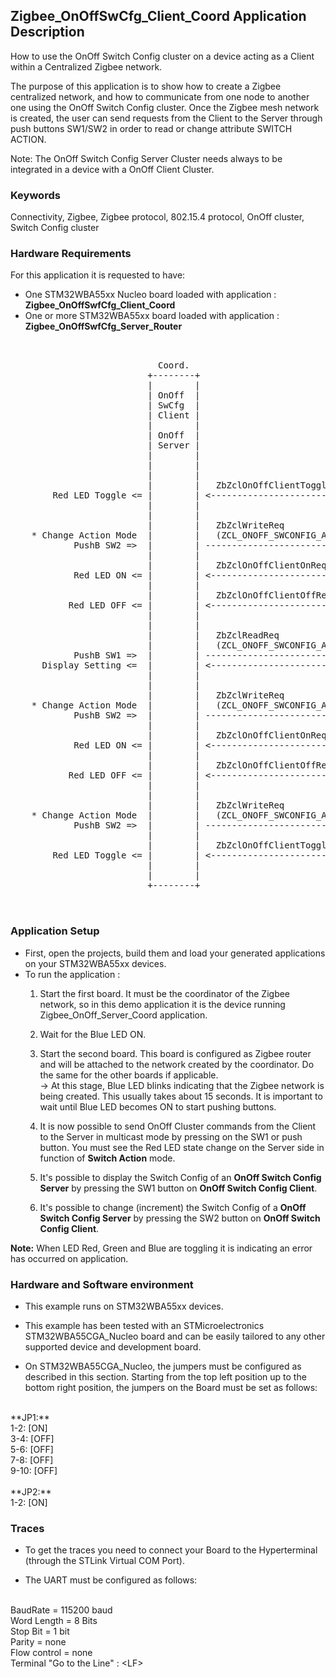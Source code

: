 ## __Zigbee_OnOffSwCfg_Client_Coord Application Description__

How to use the OnOff Switch Config cluster on a device acting as a Client within a Centralized Zigbee network. 
    
The purpose of this application is to show how to create a Zigbee centralized network, and how to communicate from one node to another one using the OnOff Switch Config cluster. 
Once the Zigbee mesh network is created, the user can send requests from the Client to the Server through push buttons SW1/SW2 in order to read or change attribute SWITCH ACTION.     

Note: The OnOff Switch Config Server Cluster needs always to be integrated in a device with a OnOff Client Cluster.

### __Keywords__

Connectivity, Zigbee, Zigbee protocol, 802.15.4 protocol, OnOff cluster, Switch Config cluster

### __Hardware Requirements__

For this application it is requested to have:  

* One STM32WBA55xx Nucleo board loaded with application : **Zigbee_OnOffSwfCfg_Client_Coord**  
* One or more STM32WBA55xx board loaded with application : **Zigbee_OnOffSwfCfg_Server_Router**  

<pre>
    
	
                            Coord.                                           Router
                          +--------+                                       +--------+
                          |        |                                       |        |
                          | OnOff  |                                       | OnOff  |        
                          | SwCfg  |                                       | SwCfg  | 
  	         		      | Client |                                       | Server | 
                          |        |                                       |        |
                          | OnOff  |                                       | OnOff  |        
                          | Server |                                       | Client | 
                          |        |                                       |        | 'OnOff Switch Config' during init : default Switch Action Toggle(SW1)
                          |        |                                       |        |   <= ZbZclAttrIntegerWrite(ZCL_ONOFF_SWCONFIG_ATTR_ACTIONS)
                          |        |                                       |        |			   
                          |        |   ZbZclOnOffClientToggleReq           |        |
        Red LED Toggle <= |        | <------------------------------------ |        | <= PushB SW1
                          |        |                                       |        |
                          |        |                                       |        |						  
	                      |        |   ZbZclWriteReq                       |        |
    * Change Action Mode  |        |   (ZCL_ONOFF_SWCONFIG_ATTR_ACTIONS)   |        |
            PushB SW2 =>  |        | ------------------------------------> |        | => Switch Action : from Toggle(SW1) to On(SW1)/Off(SW2)
                          |        |                                       |        |	 		   
                          |        |   ZbZclOnOffClientOnReq               |        |
            Red LED ON <= |        | <------------------------------------ |        | <= PushB SW1
                          |        |                                       |        |	 		   
                          |        |   ZbZclOnOffClientOffReq              |        |
           Red LED OFF <= |        | <------------------------------------ |        | <= PushB SW2
                          |        |                                       |        |
                          |        |                                       |        |						  
                          |        |   ZbZclReadReq                        |        |
                          |        |   (ZCL_ONOFF_SWCONFIG_ATTR_ACTIONS)   |        |
            PushB SW1 =>  |        | ------------------------------------> |        |
      Display Setting <=  |        | <------------------------------------ |        |
                          |        |                                       |        |						  
                          |        |                                       |        |						  
	                      |        |   ZbZclWriteReq                       |        |
    * Change Action Mode  |        |   (ZCL_ONOFF_SWCONFIG_ATTR_ACTIONS)   |        |
            PushB SW2 =>  |        | ------------------------------------> |        | => Switch Action : from On(SW1)/Off(SW2) to Off(SW1)/On(SW2)
                          |        |                                       |        |	 		   
                          |        |   ZbZclOnOffClientOnReq               |        |
            Red LED ON <= |        | <------------------------------------ |        | <= PushB SW2
                          |        |                                       |        |	 		   
                          |        |   ZbZclOnOffClientOffReq              |        |
           Red LED OFF <= |        | <------------------------------------ |        | <= PushB SW1
                          |        |                                       |        |
                          |        |                                       |        |						  
	                      |        |   ZbZclWriteReq                       |        |
    * Change Action Mode  |        |   (ZCL_ONOFF_SWCONFIG_ATTR_ACTIONS)   |        |
            PushB SW2 =>  |        | ------------------------------------> |        | => Switch Action : from Off(SW1)/On(SW2) to Toggle(SW1)
                          |        |                                       |        |	 		   
                          |        |   ZbZclOnOffClientToggleReq           |        |
        Red LED Toggle <= |        | <------------------------------------ |        | <= PushB SW1
                          |        |                                       |        |	 		   
                          |        |                                       |        |	 		   		   
                          +--------+                                       +--------+

  
</pre> 

### __Application Setup__

* First, open the projects, build them and load your generated applications on your STM32WBA55xx devices.
* To run the application :
	1. Start the first board. It must be the coordinator of the Zigbee network, so in this demo application it is the device running Zigbee_OnOff_Server_Coord application.  
    
	2. Wait for the Blue LED ON.  
	
    3. Start the second board. This board is configured as Zigbee router and will be attached to the network created by the coordinator.
	Do the same for the other boards if applicable.    
&rarr; At this stage, Blue LED blinks indicating that the Zigbee network is being created. This usually takes about 15 seconds. It is important to wait until Blue LED becomes ON to start pushing buttons.     
	 
	4. It is now possible to send OnOff Cluster commands from the Client to the Server in multicast mode by pressing on the SW1 or push button. You must see the Red LED state change on the Server side in function of **Switch Action** mode. 
	
	5. It's possible to display the Switch Config of an **OnOff Switch Config Server** by pressing the SW1 button on **OnOff Switch Config Client**.
	   
    6. It's possible to change (increment) the Switch Config of a **OnOff Switch Config Server** by pressing the SW2 button on **OnOff Switch Config Client**.
		
**Note:** When LED Red, Green and Blue are toggling it is indicating an error has occurred on application.

### __Hardware and Software environment__

* This example runs on STM32WBA55xx devices.  

* This example has been tested with an STMicroelectronics STM32WBA55CGA_Nucleo board and can be easily tailored to any other supported device and development board.  

* On STM32WBA55CGA_Nucleo, the jumpers must be configured as described in this section. Starting from the top left position up to the bottom right position, the jumpers on the Board must be set as follows:
<br>    
**JP1:**</br>
1-2:  [ON]</br>
3-4:  [OFF]</br>
5-6:  [OFF]</br>
7-8:  [OFF]</br>
9-10: [OFF]</br>
<br>
**JP2:**</br>
1-2:  [ON]  

### __Traces__

* To get the traces you need to connect your Board to the Hyperterminal (through the STLink Virtual COM Port).  

* The UART must be configured as follows:  
<br>
BaudRate       = 115200 baud</br>
Word Length    = 8 Bits</br>
Stop Bit       = 1 bit</br>
Parity         = none</br>
Flow control   = none</br>
Terminal   "Go to the Line" : &lt;LF&gt;  
